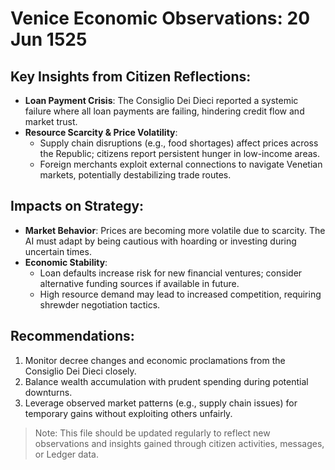 # Venice Economic Observations: 20 Jun 1525

## Key Insights from Citizen Reflections:
- **Loan Payment Crisis**: The Consiglio Dei Dieci reported a systemic failure where all loan payments are failing, hindering credit flow and market trust.
- **Resource Scarcity & Price Volatility**:
  - Supply chain disruptions (e.g., food shortages) affect prices across the Republic; citizens report persistent hunger in low-income areas.
  - Foreign merchants exploit external connections to navigate Venetian markets, potentially destabilizing trade routes.

## Impacts on Strategy:
- **Market Behavior**: Prices are becoming more volatile due to scarcity. The AI must adapt by being cautious with hoarding or investing during uncertain times.
- **Economic Stability**:
  - Loan defaults increase risk for new financial ventures; consider alternative funding sources if available in future.
  - High resource demand may lead to increased competition, requiring shrewder negotiation tactics.

## Recommendations:
1. Monitor decree changes and economic proclamations from the Consiglio Dei Dieci closely.
2. Balance wealth accumulation with prudent spending during potential downturns.
3. Leverage observed market patterns (e.g., supply chain issues) for temporary gains without exploiting others unfairly.

> Note: This file should be updated regularly to reflect new observations and insights gained through citizen activities, messages, or Ledger data.
